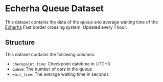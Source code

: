 # Echerha Queue Dataset

This dataset contains the data of the queue and average waiting time of the [Echerha](https://echerha.gov.ua/en) Fast border crossing system.
Updated every 1 hour.


## Structure

This dataset contains the following columns:

- `checkpoint_time`: Checkpoint datetime in UTC+0
- `queue`: The number of cars in the queue
- `wait_time`: The average waiting time in seconds
